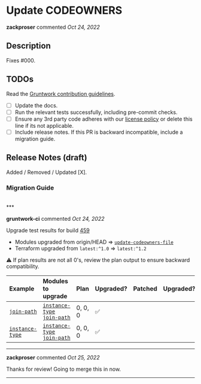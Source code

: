# Update CODEOWNERS

**zackproser** commented *Oct 24, 2022*

<!-- Prepend '[WIP]' to the title if this PR is still a work-in-progress. Remove it when it is ready for review! -->

## Description

Fixes #000.

<!-- Description of the changes introduced by this PR. -->

## TODOs

Read the [Gruntwork contribution guidelines](https://gruntwork.notion.site/Gruntwork-Coding-Methodology-02fdcd6e4b004e818553684760bf691e).

- [ ] Update the docs.
- [ ] Run the relevant tests successfully, including pre-commit checks.
- [ ] Ensure any 3rd party code adheres with our [license policy](https://www.notion.so/gruntwork/Gruntwork-licenses-and-open-source-usage-policy-f7dece1f780341c7b69c1763f22b1378) or delete this line if its not applicable.
- [ ] Include release notes. If this PR is backward incompatible, include a migration guide.

## Release Notes (draft)

<!-- One-line description of the PR that can be included in the final release notes. -->
Added / Removed / Updated [X].

### Migration Guide

<!-- Important: If you made any backward incompatible changes, then you must write a migration guide! -->

<br />
***


**gruntwork-ci** commented *Oct 24, 2022*

Upgrade test results for build [459](https://circleci.com/gh/gruntwork-io/terraform-aws-utilities/459)

- Modules upgraded from origin/HEAD => [`update-codeowners-file`](https://github.com/gruntwork-io/terraform-aws-utilities/tree/update-codeowners-file/)
- Terraform upgraded from `latest:^1.0` => `latest:^1.2`

⚠️ If plan results are not all 0's, review the plan output to ensure backward compatibility.

| Example | Modules to upgrade | Plan | Upgraded? | Patched | Upgraded? |
|:----|:----|:----|:----|:----|:----|
| [`join-path`](https://github.com/gruntwork-io/terraform-aws-utilities/tree/origin/HEAD/examples/join-path) | [`instance-type`](https://github.com/gruntwork-io/terraform-aws-utilities/tree/origin/HEAD/modules/instance-type)<br />[`join-path`](https://github.com/gruntwork-io/terraform-aws-utilities/tree/origin/HEAD/modules/join-path) | 0, 0, 0 | :white_check_mark: |  |  |
| [`instance-type`](https://github.com/gruntwork-io/terraform-aws-utilities/tree/origin/HEAD/examples/instance-type) | [`instance-type`](https://github.com/gruntwork-io/terraform-aws-utilities/tree/origin/HEAD/modules/instance-type)<br />[`join-path`](https://github.com/gruntwork-io/terraform-aws-utilities/tree/origin/HEAD/modules/join-path) | 0, 0, 0 | :white_check_mark: |  |  |


***

**zackproser** commented *Oct 25, 2022*

Thanks for review! Going to merge this in now.
***

